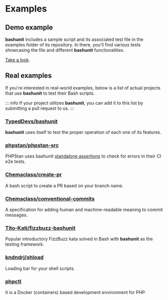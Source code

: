 # Examples

## Demo example

**bashunit** includes a sample script and its associated test file in the examples folder of its repository.
In there, you'll find various tests showcasing the file and different **bashunit** functionalities.

[Take a look](https://github.com/TypedDevs/bashunit/tree/main/example).

## Real examples

If you're interested in real-world examples, below is a list of actual projects that use **bashunit** to test their Bash scripts.

::: info
If your project utilizes **bashunit**, you can add it to this list by submitting a pull request to us.
:::

### [TypedDevs/bashunit](https://github.com/TypedDevs/bashunit/tree/main/tests)

**bashunit** uses itself to test the proper operation of each one of its features.

### [phpstan/phpstan-src](https://github.com/phpstan/phpstan-src/blob/2.0.x/.github/workflows/e2e-tests.yml)

PHPStan uses bashunit [standalone assertions](/standalone) to check for errors in their CI e2e tests.

### [Chemaclass/create-pr](https://github.com/Chemaclass/create-pr)

A bash script to create a PR based on your branch name.

### [Chemaclass/conventional-commits](https://github.com/Chemaclass/conventional-commits)

A specification for adding human and machine-readable meaning to commit messages.

### [Tito-Kati/fizzbuzz-bashunit](https://github.com/Tito-Kati/fizzbuzz-bashunit)

Popular introductory FizzBuzz kata solved in Bash with **bashunit** as the testing framework.

### [kndndrj/shload](https://github.com/kndndrj/shload)

Loading bar for your shell scripts.

### [phpctl](https://github.com/opencodeco/phpctl)

It is a Docker (containers) based development environment for PHP.
